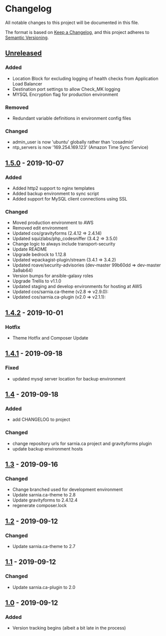 # Changelog
All notable changes to this project will be documented in this file.

The format is based on [Keep a Changelog](https://keepachangelog.com/en/1.0.0/),
and this project adheres to [Semantic Versioning](https://semver.org/spec/v2.0.0.html).


## [Unreleased]
### Added
- Location Block for excluding logging of health checks from Application Load Balancer
- Destination port settings to allow Check_MK logging
- MYSQL Encryption flag for production environment

### Removed
- Redundant variable definitions in environment config files

### Changed
- admin_user is now 'ubuntu' globally rather than 'cosadmin'
- ntp_servers is now '169.254.169.123' (Amazon Time Sync Service)

## [1.5.0] - 2019-10-07
### Added
- Added http2 support to nginx templates
- Added backup environment to sync script
- Added support for MySQL client connections using SSL

### Changed
- Moved production environment to AWS
- Removed edit environment
- Updated cos/gravityforms (2.4.12 => 2.4.14)
- Updated squizlabs/php_codesniffer (3.4.2 => 3.5.0)
- Change logic to always include transport-security
- Update README
- Upgrade bedrock to 1.12.8
- Updated wpackagist-plugin/stream (3.4.1 => 3.4.2)  
- Updated roave/security-advisories (dev-master 99b60dd => dev-master 3a9ab64)
- Version bumps for ansible-galaxy roles
- Upgrade Trellis to v1.1.0
- Updated staging and develop environments for hosting at AWS
- Updated cos/sarnia.ca-theme (v2.8 => v2.9.0):
- Updated cos/sarnia.ca-plugin (v2.0 => v2.1.1): 

## [1.4.2] - 2019-10-01
### Hotfix
- Theme Hotfix and Composer Update

## [1.4.1] - 2019-09-18
### Fixed
- updated mysql server location for backup environment

## [1.4] - 2019-09-18
### Added
- add CHANGELOG to project

### Changed
- change repository urls for sarnia.ca project and gravityforms plugin
- update backup environment hosts

## [1.3] - 2019-09-16
### Changed
- Change branched used for development environment
- Update sarnia.ca-theme to 2.8
- Update gravityforms to 2.4.12.4
- regenerate composer.lock

## [1.2] - 2019-09-12
### Changed
- Update sarnia.ca-theme to 2.7

## [1.1] - 2019-09-12
### Changed
- Update sarnia.ca-plugin to 2.0

## [1.0] - 2019-09-12
### Added
- Version tracking begins (albeit a bit late in the process)

[Unreleased]: https://cos-gitlab-prod/sarnia-website/sarnia.ca/compare/v1.5.0...develop
[1.5.0]: https://cos-gitlab-prod/sarnia-website/sarnia.ca/compare/v1.4.2...v1.5.0
[1.4.2]: https://cos-gitlab-prod/sarnia-website/sarnia.ca/compare/v1.4.1...v1.4.2
[1.4.1]: https://cos-gitlab-prod/sarnia-website/sarnia.ca/compare/v1.4...v1.4.1
[1.4]: https://cos-gitlab-prod/sarnia-website/sarnia.ca/compare/v1.3...v1.4
[1.3]: https://cos-gitlab-prod/sarnia-website/sarnia.ca/compare/v1.2...v1.3
[1.2]: https://cos-gitlab-prod/sarnia-website/sarnia.ca/compare/v1.1...v1.2
[1.1]: https://cos-gitlab-prod/sarnia-website/sarnia.ca/compare/v1.0...v1.1
[1.0]: https://cos-gitlab-prod/sarnia-website/sarnia.ca/-/tags/v1.0
